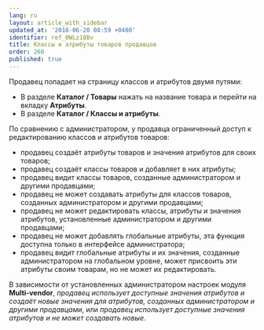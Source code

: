 ```yaml
---
lang: ru
layout: article_with_sidebar
updated_at: '2018-06-20 08:59 +0400'
identifier: ref_0WLz18Bv
title: Классы и атрибуты товаров продавцов
order: 260
published: true
---
```

Продавец попадает на страницу классов и атрибутов двумя путями:

- В разделе **Каталог / Товары** нажать на название товара и перейти на вкладку **Атрибуты**.
- В разделе **Каталог / Классы и атрибуты**.

По сравнению с администратором, у продавца ограниченный доступ к редактированию классов и атрибутов товаров:

*   продавец создаёт атрибуты товаров и значения атрибутов для своих товаров;
*   продавец создаёт классы товаров и добавляет в них атрибуты;
*   продавец видит классы товаров, созданные администратором и другими продавцами;
*   продавец не может создавать атрибуты для классов товаров, созданных администратором и другими продавцами; 
*   продавец не может редактировать классы, атрибуты и значения атрибутов, установленные администратором и другими продавцами;
*   продавец не может добавлять глобальные атрибуты, эта функция доступна только в интерфейсе администратора;
*   продавец видит глобальные атрибуты и их значения, созданные администратором на глобальном уровне, может присвоить эти атрибуты своим товарам, но не может их редактировать.
  

В зависимости от установленных администратором настроек модуля **Multi-vendor**, _продавец использует доступные значения атрибутов и создаёт новые значения для атрибутов, созданных администратором и другими продавцами_, или _продавец использует доступные значения атрибутов и не может создавать новые_.
